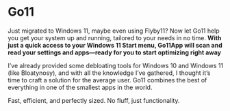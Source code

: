 # Go11

Just migrated to Windows 11, maybe even using Flyby11? Now let Go11 help you get your system up and running, tailored to your needs in no time. 
**With just a quick access to your Windows 11 Start menu, Go11App will scan and read your settings and apps—ready for you to start optimizing right away**

I’ve already provided some debloating tools for Windows 10 and Windows 11 (like Bloatynosy), and with all the knowledge I’ve gathered, I thought it’s time to craft a solution for the average user. Go11 combines the best of everything in one of the smallest apps in the world.

Fast, efficient, and perfectly sized. No fluff, just functionality.
